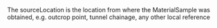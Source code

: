 The sourceLocation is the location from where the MaterialSample was obtained, e.g. outcrop point, tunnel chainage, any other local reference
